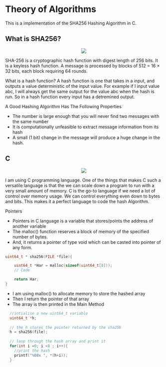 # Theory of Algorithms 

This is a implementation of the SHA256 Hashing Algorithm in C.

## What is SHA256?

<p align="center"> 
<img src="https://www.digicert.com/images/sysicons/account-sha2-icon.png"/>
</p>

SHA-256 is a cryptographic hash function with digest length of 256 bits. It is a keyless hash function. A message is processed by blocks of 512 = 16 × 32 bits, each block requiring 64 rounds.

What is a hash function? A hash function is one that takes in a input, and outputs a value deterministic of the input value. For example if I input value abc, I will always get the same output for the value abc when the hash is run. So in a hash function every input has a detremined output.

A Good Hashing Algorithm Has The Following Properties
- The number is large enough that you will never find two messages with the same number 
- It is computationally unfeasible to extract message information from its hash
- A small (1 bit) change in the message will produce a huge change in the hash.

## C

<p align="center"> 
<img src="https://encrypted-tbn0.gstatic.com/images?q=tbn:ANd9GcT-SFgXIDffcVPHjFqBX53OorNfz44U28G1KaYOHorC_0tqk8UjHg"/>
</p>

I am using C programming language. One of the things that makes C such a versatile language is that the we can scale down a program to run with a very small amount of memory. C is the go-to language if we need a lot of control over memory usage. We can control everything even down to bytes and bits. This makes it a perfect language to code the hash Algorithm. 

Pointers
- Pointers in C language is a variable that stores/points the address of another variable
- The malloc() function reserves a block of memory of the specified number of bytes. 
- And, it returns a pointer of type void which can be casted into pointer of any form.

```C
uint64_t * sha256(FILE *file){

    uint64_t *Har = malloc(sizeof(uint64_t[8]));
    // Code

    return Har;
}

```
- I am using malloc() to allocate memory to store the hashed array 
- Then I return the pointer of that array 
- The array is then printed in the Main Method

```C
  //intialise a new uint64_t variable 
  uint64_t *h;
  
  // the h stores the pointer returned by the sha256
  h = sha256(file);
  
  // loop through the hash array and print it
  for(int i =0; i <8 ; i++){
    //print the hash
    printf("%08x ", *(h+i));
  }
  
```




